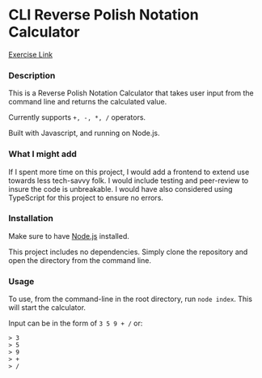 # CLI Reverse Polish Notation Calculator
[Exercise Link](https://gist.github.com/dennisbaskin/5979ff6a0d8c1e90b59d060155862767)

### Description

This is a Reverse Polish Notation Calculator that takes user input from the command line and returns the calculated value.

Currently supports `+, -, *, /` operators.

Built with Javascript, and running on Node.js.

### What I might add

If I spent more time on this project, I would add a frontend to extend use towards less tech-savvy folk. I would include testing and peer-review to insure the code is unbreakable. I would have also considered using TypeScript for this project to ensure no errors.

### Installation

Make sure to have [Node.js](https://nodejs.org/en/download/) installed. 

This project includes no dependencies. Simply clone the repository and open the directory from the command line.

### Usage

To use, from the command-line in the root directory, run `node index`. This will start the calculator.

Input can be in the form of `3 5 9 + /` or:

```
> 3
> 5
> 9
> +
> /
```

